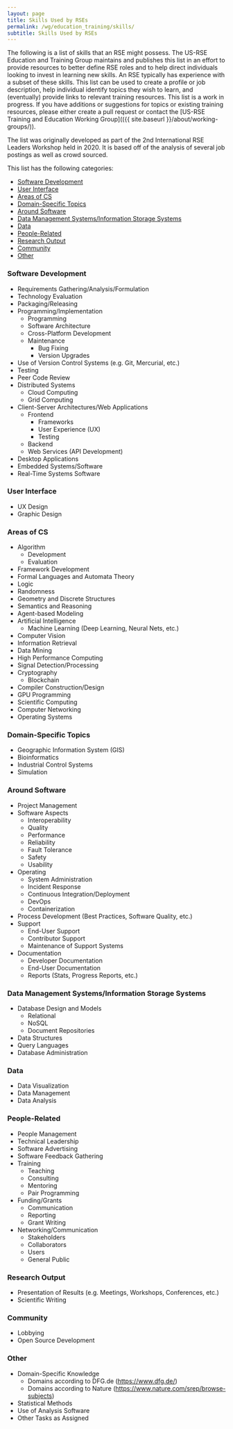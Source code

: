 ```yaml
---
layout: page
title: Skills Used by RSEs
permalink: /wg/education_training/skills/
subtitle: Skills Used by RSEs
---
```


The following is a list of skills that an RSE might possess. The US-RSE Education and Training Group maintains and publishes this list in an effort to provide resources to better define RSE roles and to help direct individuals looking to invest in learning new skills. An RSE typically has experience with a subset of these skills. This list can be used to create a profile or job description, help individual identify topics they wish to learn, and (eventually) provide links to relevant training resources. This list is a work in progress. If you have additions or suggestions for topics or existing training resources, please either create a pull request or contact the [US-RSE Training and Education Working Group](({{ site.baseurl }}/about/working-groups/)).

The list was originally developed as part of the 2nd International RSE Leaders Workshop held in 2020. It is based off of the analysis of several job postings as well as crowd sourced.

This list has the following categories:
- [Software Development](#software-development)
- [User Interface](#user-interface)
- [Areas of CS](#areas-of-cs)
- [Domain-Specific Topics](#domain-specific-topics)
- [Around Software](#around-software)
- [Data Management Systems/Information Storage Systems](#data-management-systemsinformation-storage-systems)
- [Data](#data)
- [People-Related](#people-related)
- [Research Output](#research-output)
- [Community](#community)
- [Other](#other)


### Software Development
  - Requirements Gathering/Analysis/Formulation
  - Technology Evaluation
  - Packaging/Releasing
  - Programming/Implementation
    - Programming
    - Software Architecture
    - Cross-Platform Development
    - Maintenance
        - Bug Fixing
        - Version Upgrades
  - Use of Version Control Systems (e.g. Git, Mercurial, etc.)
  - Testing
  - Peer Code Review
  - Distributed Systems
    - Cloud Computing
    - Grid Computing
  - Client-Server Architectures/Web Applications
    - Frontend
        - Frameworks
        - User Experience (UX)
        - Testing
    - Backend
    - Web Services (API Development)
  - Desktop Applications
  - Embedded Systems/Software
  - Real-Time Systems Software

### User Interface
  - UX Design
  - Graphic Design

### Areas of CS
  - Algorithm
     - Development
     - Evaluation
  - Framework Development
  - Formal Languages and Automata Theory
  - Logic
  - Randomness
  - Geometry and Discrete Structures
  - Semantics and Reasoning
  - Agent-based Modeling
  - Artificial Intelligence
     - Machine Learning (Deep Learning, Neural Nets, etc.)
  - Computer Vision
  - Information Retrieval
  - Data Mining
  - High Performance Computing
  - Signal Detection/Processing
  - Cryptography
      - Blockchain
  - Compiler Construction/Design
  - GPU Programming
  - Scientific Computing
  - Computer Networking
  - Operating Systems

### Domain-Specific Topics
  - Geographic Information System (GIS)
  - Bioinformatics
  - Industrial Control Systems
  - Simulation

### Around Software
  - Project Management
  - Software Aspects
     - Interoperability
     - Quality
     - Performance
     - Reliability
     - Fault Tolerance
     - Safety
     - Usability
  - Operating
     - System Administration
     - Incident Response
     - Continuous Integration/Deployment
     - DevOps
     - Containerization
  - Process Development (Best Practices, Software Quality, etc.)
  - Support
    - End-User Support
    - Contributor Support
    - Maintenance of Support Systems
  - Documentation
    - Developer Documentation
    - End-User Documentation
    - Reports (Stats, Progress Reports, etc.)

### Data Management Systems/Information Storage Systems
  - Database Design and Models
      - Relational
      - NoSQL
      - Document Repositories
  - Data Structures
  - Query Languages
  - Database Administration

### Data
  - Data Visualization
  - Data Management
  - Data Analysis

### People-Related
  - People Management
  - Technical Leadership
  - Software Advertising
  - Software Feedback Gathering
  - Training
     - Teaching
     - Consulting
     - Mentoring
     - Pair Programming
  - Funding/Grants
     - Communication
     - Reporting
     - Grant Writing
  - Networking/Communication
     - Stakeholders
     - Collaborators
     - Users
     - General Public

### Research Output
  - Presentation of Results (e.g. Meetings, Workshops, Conferences, etc.)
  - Scientific Writing

### Community
  - Lobbying
  - Open Source Development

### Other
  - Domain-Specific Knowledge
    - Domains according to DFG.de (https://www.dfg.de/)
    - Domains according to Nature (https://www.nature.com/srep/browse-subjects)
  - Statistical Methods
  - Use of Analysis Software
  - Other Tasks as Assigned
